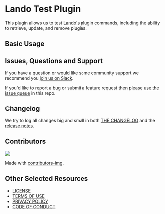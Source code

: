 # Lando Test Plugin

This plugin allows us to test [Lando's](https://lando.dev) plugin commands, including the ability to retrieve, update, and remove plugins.

## Basic Usage

## Issues, Questions and Support

If you have a question or would like some community support we recommend you [join us on Slack](https://launchpass.com/devwithlando).

If you'd like to report a bug or submit a feature request then please [use the issue queue](https://github.com/lando/plugin-test/issues/new/choose) in this repo.

## Changelog

We try to log all changes big and small in both [THE CHANGELOG](https://github.com/lando/plugin-test/blob/main/CHANGELOG.md) and the [release notes](https://github.com/lando/plugin-test/releases).

## Contributors

<a href="https://github.com/lando/plugin-test/graphs/contributors">
  <img src="https://contrib.rocks/image?repo=lando/plugin-test" />
</a>

Made with [contributors-img](https://contrib.rocks).

## Other Selected Resources

* [LICENSE](/LICENSE)
* [TERMS OF USE](https://docs.lando.dev/terms)
* [PRIVACY POLICY](https://docs.lando.dev/privacy)
* [CODE OF CONDUCT](https://docs.lando.dev/coc)

